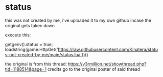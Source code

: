 # status
this was not created by me, i've uploaded it to my own github incase the original gets taken down

execute this:

getgenv().status = true; loadstring(game:HttpGet('https://raw.githubusercontent.com/Kinatera/status-not-created-by-me/main/status.lua'))()

the original is from this thread: https://v3rmillion.net/showthread.php?tid=1188514&page=1
credits go to the original poster of said thread
